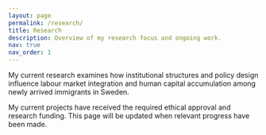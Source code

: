 ```yaml
---
layout: page
permalink: /research/
title: Research
description: Overview of my research focus and ongoing work.
nav: true
nav_order: 1
---
```


My current research examines how institutional structures and policy design influence labour market integration and human capital accumulation among newly arrived immigrants in Sweden.

My current projects have received the required ethical approval and research funding. This page will be updated when relevant progress have been made.

